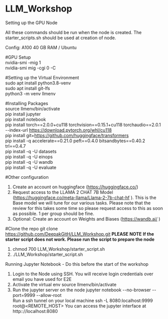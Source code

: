 # LLM_Workshop
Setting up the GPU Node

All these commands should be run when the node is created. The starter_scripts.sh should be used at creation of node.


Config: A100 40 GB RAM / Ubuntu

#GPU Setup  
nvidia-smi -mig 1  
nvidia-smi mig -cgi 0 -C  


#Setting up the Virtual Environment  
sudo apt install python3.8-venv  
sudo apt install git-lfs  
python3 -m venv llmenv  


#Installing Packages  
source llmenv/bin/activate  
pip install jupyter  
pip install notebook  
pip install torch==2.0.0+cu118 torchvision==0.15.1+cu118 torchaudio==2.0.1 --index-url https://download.pytorch.org/whl/cu118  
pip install git+https://github.com/huggingface/transformers  
pip install -q accelerate==0.21.0 peft==0.4.0 bitsandbytes==0.40.2 trl==0.4.7  
pip install -q -U datasets  
pip install -q -U einops  
pip install -q -U wandb  
pip install -q -U evaluate

#Other configuration  
1. Create an account on huggingface (https://huggingface.co/)
2. Request access to the LLAMA 2 CHAT 7B Model (https://huggingface.co/meta-llama/Llama-2-7b-chat-hf ). This is the Base model we will tune for our various tasks. Please note that the review for this takes some time so please request access to this as soon as possible. 1 per group should be fine.
3. Optional: Create an account on Weights and Biases (https://wandb.ai/ )

#Clone the repo
git clone https://github.com/DeepakGitH/LLM_Workshop.git
**PLEASE NOTE**
**If the starter script does not work. Please run the script to prepare the node**
1. chmod 700 LLM_Workshop/starter_script.sh
2. ./LLM_Workshop/starter_script.sh

Running Jupyter Notebook - Do this before the start of the workshop
1. Login to the Node using SSH.
   You will receive login credentials over email you have used for E2E
2. Activate the virtual env
    source llmenv/bin/activate
3. Run the jupyter server on the node
jupyter notebook --no-browser --port=9999 --allow-root  
Run a ssh tunnel on your local machine
ssh -L 8080:localhost:9999 root@<REMOTE_HOST>
You can access the jupyter interface at http:://localhost:8080
